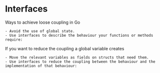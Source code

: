 # Interfaces

Ways to achieve loose coupling in Go

    - Avoid the use of global state.
    - Use interfaces to describe the behaviour your functions or methods require:

If you want to reduce the coupling a global variable creates

    - Move the relevant variables as fields on structs that need them.
    - Use interfaces to reduce the coupling between the behaviour and the
    implementation of that behaviour:
